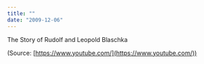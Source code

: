 ```yaml
---
title: ""
date: "2009-12-06"
---
```


The Story of Rudolf and Leopold Blaschka

(Source: [https://www.youtube.com/](https://www.youtube.com/))

